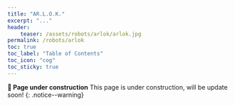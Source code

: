 ```yaml
---
title: "AR.L.O.K."
excerpt: "..."
header: 
    teaser: /assets/robots/arlok/arlok.jpg
permalink: /robots/arlok
toc: true
toc_label: "Table of Contents"
toc_icon: "cog"
toc_sticky: true
---
```


**:construction: Page under construction** This page is under construction, will be update soon!
{: .notice--warning}
